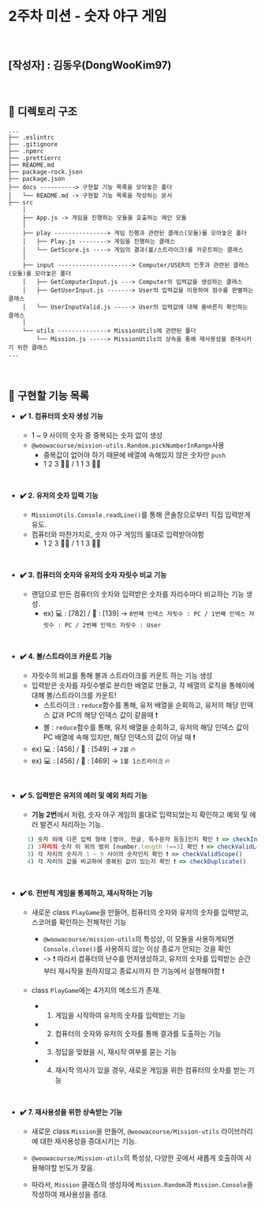 # 2주차 미션 - 숫자 야구 게임

<br>

## [작성자] : 김동우(DongWooKim97)

<br>

## 📁 디렉토리 구조

```plaintext
...
├── .eslintrc
├── .gitignore
├── .npmrc
├── .prettierrc
├── README.md
├── package-rock.json
├── package.json
├── docs ----------> 구현할 기능 목록을 모아놓은 폴더
│   └── README.md -> 구현할 기능 목록을 작성하는 문서
├── src
    │
    ├── App.js -> 게임을 진행하는 모듈을 호출하는 메인 모듈
    │
    ├── play ---------------> 게임 진행과 관련된 클래스(모듈)를 모아놓은 폴더
    │   ├── Play.js --------> 게임을 진행하는 클래스
    │   └── GetScore.js ----> 게임의 결과(볼/스트라이크)를 카운트하는 클래스
    │
    ├── input ---------------------> Computer/USER의 인풋과 관련된 클래스(모듈)를 모아놓은 폴더
    │   ├── GetComputerInput.js ---> Computer의 입력값을 생성하는 클래스
    │   ├── GetUserInput.js -------> User의 입력값을 이용하여 점수를 판별하는 클래스
    │   └── UserInputValid.js -----> User의 입력값에 대해 올바른지 확인하는 클래스
    │
    └── utils --------------> MissionUtils에 관련된 폴더
        └── Mission.js -----> MissionUtils의 상속을 통해 재사용성을 증대시키기 위한 클래스
...
```

<br>

## 📝 구현할 기능 목록

- **✔️ 1. 컴퓨터의 숫자 생성 기능**

  - 1 ~ 9 사이의 숫자 중 중복되는 숫자 없이 생성
  - `@woowacourse/mission-utils.Random.pickNumberInRange`사용
    - 중복값이 없어야 하기 때문에 배열에 속해있지 않은 숫자만 `push`
    - 1 2 3 🙆‍♂️ / 1 1 3 🙅‍♂️

<br>

- **✔️ 2. 유저의 숫자 입력 기능**

  - `MissionUtils.Console.readLine()`를 통해 콘솔창으로부터 직접 입력받게 유도.
  - 컴퓨터와 마찬가지로, 숫자 야구 게임의 룰대로 입력받아야함
    - 1 2 3 🙆‍♂️ / 1 1 3 🙅‍♂️

<br>

- **✔️ 3. 컴퓨터의 숫자와 유저의 숫자 자릿수 비교 기능**

  - 랜덤으로 만든 컴퓨터의 숫자와 입력받은 숫자를 자리수마다 비교하는 기능 생성.
    - ex) 💻 : [782] / 👩 : [139] -> `0번째 인덱스 자릿수 : PC / 1번째 인덱스 자릿수 : PC / 2번째 인덱스 자릿수 : User`

<br>

- **✔️ 4. 볼/스트라이크 카운트 기능**

  - 자릿수의 비교를 통해 볼과 스트라이크를 카운트 하는 기능 생성
  - 입력받은 숫자를 자릿수별로 분리한 배열로 만들고, 각 배열의 로직을 통해이에 대해 볼/스트라이크를 카운트!
    - 스트라이크 : `reduce`함수를 통해, 유저 배열을 순회하고, 유저의 해당 인덱스 값과 PC의 해당 인덱스 값이 같을때 ❗️
    - 볼 : `reduce`함수를 통해, 유저 배열을 순회하고, 유저의 해당 인덱스 값이 PC 배열에 속해 있지만, 해당 인덱스의 값이 아닐 때 ❗️
  - ex) 💻 : [456] / 👩 : [549] -> `2볼` 🔥
  - ex) 💻 : [456] / 👩 : [469] -> `1볼 1스트라이크` 🔥

<br>

- **✔️ 5. 입력받은 유저의 에러 및 예외 처리 기능**

  - **기능 2번**에서 처럼, 숫자 야구 게임의 룰대로 입력되었는지 확인하고 예외 및 에러 발견시 처리하는 기능.

  ```javascript
    1) 숫자 외에 다른 입력 형태 [영어, 한글, 특수문자 등등]인지 확인 ❗️ => checkInputType()
    2) 3자리의 숫자 이 외의 범위 [number.length !==3] 확인 ❗️ => checkValidLength()
    3) 각 자리의 숫자가 1 ~ 9 사이의 숫자인지 확인 ❗️ => checkValidScope()
    4) 각 자리의 값을 비교하여 중복된 값이 있는지 확인 ❗️ => checkDuplicate()
  ```

<br>

- **✔️ 6. 전반적 게임을 통제하고, 재시작하는 기능**

  - 새로운 class `PlayGame`을 만들어, 컴퓨터의 숫자와 유저의 숫자를 입력받고, 스코어를 확인하는 전체적인 기능

    - `@woowacourse/mission-utils`의 특성상, 이 모듈을 사용하게되면 `Console.close()`를 사용하지 않는 이상 종료가 안되는 것을 확인
    - -> ❗️ 따라서 컴퓨터의 난수를 먼저생성하고, 유저의 숫자를 입력받는 순간부터 재시작을 원하지않고 종료시까지 한 기능에서 실행해야함 ❗️

  - class `PlayGame`에는 4가지의 메소드가 존재.
    - 1. 게임을 시작하여 유저의 숫자를 입력받는 기능
    - 2. 컴퓨터의 숫자와 유저의 숫자를 통해 결과를 도출하는 기능
    - 3. 정답을 맞혔을 시, 재시작 여부를 묻는 기능
    - 4. 재시작 의사가 있을 경우, 새로운 게임을 위한 컴퓨터의 숫자를 받는 기능

<br>

- **✔️ 7. 재사용성을 위한 상속받는 기능**

  - 새로운 class `Mission`을 만들어, `@woowacourse/Mission-utils` 라이브러리에 대한 재사용성을 증대시키는 기능.

  - `@woowacourse/Mission-utils`의 특성상, 다양한 곳에서 새롭게 호출하여 사용해야할 빈도가 잦음.

  - 따라서, `Mission` 클래스의 생성자에 `Mission.Random`과 `Mission.Console`을 작성하여 재사용성을 증대.
